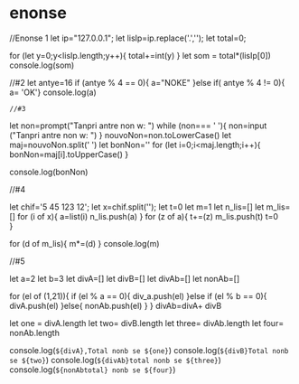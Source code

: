 # enonse
//Enonse 1
let ip="127.0.0.1";
let lisIp=ip.replace('.','');
let total=0;

for (let y=0;y<lisIp.length;y++){
    total+=int(y)
}
    let som = total*(lisIp[0])
console.log(som)

//#2
let antye=16
if (antye % 4 == 0){
    a="NOKE"
}else if( antye % 4 != 0){
    a= 'OK'}
    console.log(a)


    //#3

let non=prompt("Tanpri antre non w: ")
while (non=== ' '){
    non=input ("Tanpri antre non w: ")
}
nouvoNon=non.toLowerCase()
 let maj=nouvoNon.split(' ')
 let bonNon=''
 for (let i=0;i<maj.length;i++){
 	bonNon=maj[i].toUpperCase()
 }
 

console.log(bonNon)

//#4

let chif='5 45 123 12';
let x=chif.split('');
let t=0
let m=1
let n_lis=[]
let m_lis=[]
for (i of x){
    a=list(i)
    n_lis.push(a)
}
    for (z of a){
        t+=(z)
        m_lis.push(t)
        t=0  
    }
     
for (d of m_lis){
    m*=(d)
}
console.log(m)
    

 //#5

let a=2
let b=3
let divA=[]
let divB=[]
let divAb=[]
let nonAb=[]


for (el of (1,21)){
    if (el % a == 0){
         div_a.push(el)
}else if (el % b == 0){
    divA.push(el)
}else{
    nonAb.push(el)
}
} divAb=divA+ divB

let one = divA.length
let two= divB.length
let three= divAb.length
let four= nonAb.length

console.log(`${divA},Total nonb se ${one}`)
console.log(`${divB}Total nonb se ${two}`)
console.log(`${divAb}total nonb se ${three}`)
console.log(`${nonAbtotal} nonb se ${four}`)
